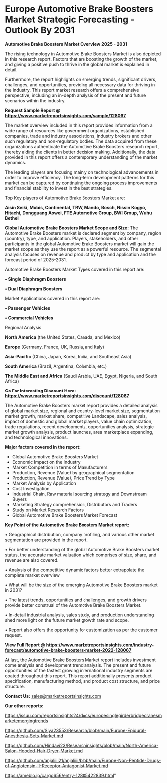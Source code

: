  # Europe Automotive Brake Boosters Market Strategic Forecasting - Outlook By 2031

<Strong> Automotive Brake Boosters Market Overview 2025 - 2031</strong>

The rising technology in Automotive Brake Boosters Market is also depicted in this research report. Factors that are boosting the growth of the market, and giving a positive push to thrive in the global market is explained in detail.

Furthermore, the report highlights on emerging trends, significant drivers, challenges, and opportunities, providing all necessary data for thriving in the industry. This report market research offers a comprehensive perspective, including an in-depth analysis of the present and future scenarios within the industry.

<strong>Request Sample Report @ <a href=https://www.marketreportsinsights.com/sample/128067>https://www.marketreportsinsights.com/sample/128067</a></strong>

The market overview included in this report provides information from a wide range of resources like government organizations, established companies, trade and industry associations, industry brokers and other such regulatory and non-regulatory bodies. The data acquired from these organizations authenticate the Automotive Brake Boosters research report, thereby aiding the clients in better decision making. Additionally, the data provided in this report offers a contemporary understanding of the market dynamics.

The leading players are focusing mainly on technological advancements in order to improve efficiency. The long-term development patterns for this market can be captured by continuing the ongoing process improvements and financial stability to invest in the best strategies.

Top Key players of Automotive Brake Boosters Market are:

<strong>Aisin Seiki, Mobis, Continental, TRW, Mando, Bosch, Nissin Kogyo, Hitachi, Dongguang Aowei, FTE Automotive Group, BWI Group, Wuhu Bethel</strong>

<strong><b>Global Automotive Brake Boosters Market Scope and Size:</b></strong>
The Automotive Brake Boosters market is declared segment by company, region (country), type, and application. Players, stakeholders, and other participants in the global Automotive Brake Boosters market will gain the market scope as they use the report as a powerful resource. The segmental analysis focuses on revenue and product by type and application and the forecast period of 2025-2031.

Automotive Brake Boosters Market Types covered in this report are:

<strong>• Single Diaphragm Boosters

• Dual Diaphragm Boosters</strong>

Market Applications covered in this report are:

<strong>• Passenger Vehicles

• Commercial Vehicles</strong> 

Regional Analysis

<strong>North America</strong> (the United States, Canada, and Mexico)

<strong>Europe</strong> (Germany, France, UK, Russia, and Italy)

<strong>Asia-Pacific</strong> (China, Japan, Korea, India, and Southeast Asia)

<strong>South America</strong> (Brazil, Argentina, Colombia, etc.)

<strong>The Middle East and Africa</strong> (Saudi Arabia, UAE, Egypt, Nigeria, and South Africa)

<strong>Go For Interesting Discount Here: <a href=https://www.marketreportsinsights.com/discount/128067>https://www.marketreportsinsights.com/discount/128067</a></strong>

The Automotive Brake Boosters market report provides a detailed analysis of global market size, regional and country-level market size, segmentation market growth, market share, competitive Landscape, sales analysis, impact of domestic and global market players, value chain optimization, trade regulations, recent developments, opportunities analysis, strategic market growth analysis, product launches, area marketplace expanding, and technological innovations.

<strong><b>Major factors covered in the report:</b></strong>
<ul>
  <li>Global Automotive Brake Boosters Market </li>
  <li>Economic Impact on the Industry</li>
  <li>Market Competition in terms of Manufacturers</li>
  <li>Production, Revenue (Value) by geographical segmentation</li>
  <li>Production, Revenue (Value), Price Trend by Type</li>
  <li>Market Analysis by Application</li>
  <li>Cost Investigation</li>
  <li>Industrial Chain, Raw material sourcing strategy and Downstream Buyers</li>
  <li>Marketing Strategy comprehension, Distributors and Traders</li>
  <li>Study on Market Research Factors</li>
  <li>Global Automotive Brake Boosters Market Forecast</li>
</ul>

<strong><b>Key Point of the Automotive Brake Boosters Market report:</b></strong>

• Geographical distribution, company profiling, and various other market segmentation are provided in the report.

• For better understanding of the global Automotive Brake Boosters market status, the accurate market valuation which comprises of size, share, and revenue are also covered.

• Analysis of the competitive dynamic factors better extrapolate the complete market overview

• What will be the size of the emerging Automotive Brake Boosters market in 2031?

• The latest trends, opportunities and challenges, and growth drivers provide better construal of the Automotive Brake Boosters Market.

• In-detail industrial analysis, sales study, and production understanding shed more light on the future market growth rate and scope.

• Report also offers the opportunity for customization as per the customer request.

<strong><b>View Full Report @ <a href=https://www.marketreportsinsights.com/industry-forecast/automotive-brake-boosters-market-2022-128067>https://www.marketreportsinsights.com/industry-forecast/automotive-brake-boosters-market-2022-128067</a></b></strong>


At last, the Automotive Brake Boosters Market report includes investment come analysis and development trend analysis. The present and future opportunities of the fastest growing international industry segments are coated throughout this report. This report additionally presents product specification, manufacturing method, and product cost structure, and price structure.

<strong>Contact Us:</strong>
sales@marketreportsinsights.com

<strong>Our other reports:</strong>

<a href=https://issuu.com/reportsinsights24/docs/europesinglegirderbridgecranesmarketemergingtrends>https://issuu.com/reportsinsights24/docs/europesinglegirderbridgecranesmarketemergingtrends</a>

<a href=https://github.com/Siya23553/Research/blob/main/Europe-Epidural-Anesthesia-Sets-Market.md>https://github.com/Siya23553/Research/blob/main/Europe-Epidural-Anesthesia-Sets-Market.md</a>

<a href=https://github.com/Hindavi23/Researchinsights/blob/main/North-America-Salon-Hooded-Hair-Dryer-Market.md>https://github.com/Hindavi23/Researchinsights/blob/main/North-America-Salon-Hooded-Hair-Dryer-Market.md</a>

<a href=https://github.com/anjaliiii21/anjaliiii/blob/main/Europe-Non-Peptide-Drugs-of-Angiotensin-II-Receptor-Antagonist-Market.md>https://github.com/anjaliiii21/anjaliiii/blob/main/Europe-Non-Peptide-Drugs-of-Angiotensin-II-Receptor-Antagonist-Market.md</a>

<a href=https://ameblo.jp/cargo656/entry-12885422839.html>https://ameblo.jp/cargo656/entry-12885422839.html</a>"
